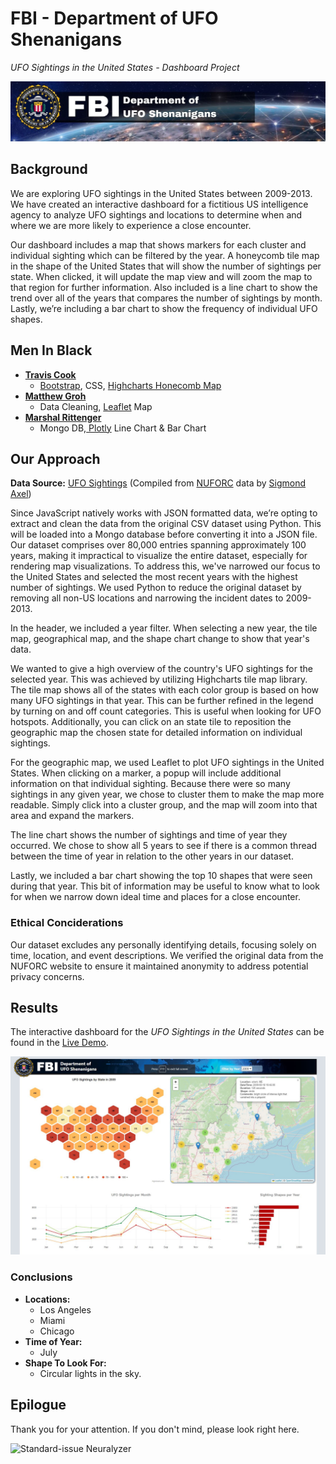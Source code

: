 # FBI - Department of UFO Shenanigans
*UFO Sightings in the United States - Dashboard Project*

![FBI - Department of UFO Shenanigans](static/images/project_banner.jpg)

## Background
We are exploring UFO sightings in the United States between 2009-2013.  We have created an interactive dashboard for a fictitious US intelligence agency to analyze UFO sightings and locations to determine when and where we are more likely to experience a close encounter. 

Our dashboard includes a map that shows markers for each cluster and individual sighting which can be filtered by the year. A honeycomb tile map in the shape of the United States that will show the number of sightings per state.  When clicked, it will update the map view and will zoom the map to that region for further information. Also included is a line chart to show the trend over all of the years that compares the number of sightings by month. Lastly, we’re including a bar chart to show the frequency of individual UFO shapes.  
 

## Men In Black
- **[Travis Cook](https://github.com/byTravis)**
    - [Bootstrap](https://getbootstrap.com/), CSS, [Highcharts Honecomb Map](https://www.highcharts.com/demo/highcharts/honeycomb-usa)
- **[Matthew Groh](https://github.com/mdg1317)**
    - Data Cleaning, [Leaflet](https://leafletjs.com/) Map
- **[Marshal Rittenger](https://github.com/Ray-Marshal)**
    - Mongo DB,[ Plotly](https://plotly.com/) Line Chart & Bar Chart



## Our Approach

**Data Source:**  [UFO Sightings](https://www.kaggle.com/datasets/NUFORC/ufo-sightings) (Compiled from [NUFORC](https://nuforc.org/) data by [Sigmond Axel](https://github.com/planetsig/ufo-reports))

Since JavaScript natively works with JSON formatted data, we’re opting to extract and clean the data from the original CSV dataset using Python.  This will be loaded into a Mongo database before converting it into a JSON file. Our dataset comprises over 80,000 entries spanning approximately 100 years, making it impractical to visualize the entire dataset, especially for rendering map visualizations.  To address this, we've narrowed our focus to the United States and selected the most recent years with the highest number of sightings.  We used Python to reduce the original dataset by removing all non-US locations and narrowing the incident dates to 2009-2013.

In the header, we included a year filter.  When selecting a new year, the tile map, geographical map, and the shape chart change to show that year's data.

We wanted to give a high overview of the country's UFO sightings for the selected year.  This was achieved by utilizing Highcharts tile map library.  The tile map shows all of the states with each color group is based on how many UFO sightings in that year. This can be further refined in the legend by turning on and off count categories.  This is useful when looking for UFO hotspots.  Additionally, you can click on an state tile to reposition the geographic map the chosen state for detailed information on individual sightings.

For the geographic map, we used Leaflet to plot UFO sightings in the United States.  When clicking on a marker, a popup will include additional information on that individual sighting.  Because there were so many sightings in any given year, we chose to cluster them to make the map more readable.  Simply click into a cluster group, and the map will zoom into that area and expand the markers.

The line chart shows the number of sightings and time of year they occurred.  We chose to show all 5 years to see if there is a common thread between the time of year in relation to the other years in our dataset.

Lastly, we included a bar chart showing the top 10 shapes that were seen during that year.  This bit of information may be useful to know what to look for when we narrow down ideal time and places for a close encounter.

### Ethical Conciderations

Our dataset excludes any personally identifying details, focusing solely on time, location, and event descriptions. We verified the original data from the NUFORC website to ensure it maintained anonymity to address potential privacy concerns.

## Results
The interactive dashboard for the *UFO Sightings in the United States* can be found in the [Live Demo](https://bytravis.github.io/UFO-Sightings_GroupProject3/).

[![Screenshot Example](static/images/sample.jpg)](https://bytravis.github.io/UFO-Sightings_GroupProject3/)

### Conclusions
- **Locations:**
    - Los Angeles
    - Miami
    - Chicago
- **Time of Year:**
    - July
- **Shape To Look For:**
    - Circular lights in the sky.

## Epilogue
Thank you for your attention.  If you don't mind, please look right here.

![Standard-issue Neuralyzer](https://media.giphy.com/media/v1.Y2lkPTc5MGI3NjExeWV3Mm5nb3Y1M3hodHpuZzk3ZWhmMmliNzJiNzZicXZiMHkwcXc1eiZlcD12MV9pbnRlcm5hbF9naWZfYnlfaWQmY3Q9Zw/R7m04yMaGWVeE/giphy.gif)

